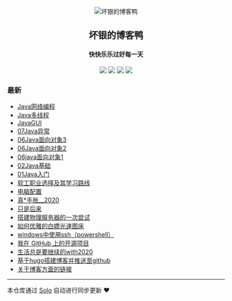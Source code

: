 <p align="center"><img alt="坏银的博客鸭" src="https://static.b3log.org/images/brand/solo-32.png"></p><h2 align="center">
坏银的博客鸭
</h2>

<h4 align="center">快快乐乐过好每一天</h4>
<p align="center"><a title="坏银的博客鸭" target="_blank" href="https://github.com/lmlx66/solo-blog"><img src="https://img.shields.io/github/last-commit/lmlx66/solo-blog.svg?style=flat-square&color=FF9900"></a>
<a title="GitHub repo size in bytes" target="_blank" href="https://github.com/lmlx66/solo-blog"><img src="https://img.shields.io/github/repo-size/lmlx66/solo-blog.svg?style=flat-square"></a>
<a title="Solo Version" target="_blank" href="https://github.com/88250/solo/releases"><img src="https://img.shields.io/badge/solo-4.3.0-f1e05a.svg?style=flat-square&color=blueviolet"></a>
<a title="Hits" target="_blank" href="https://github.com/88250/hits"><img src="https://hits.b3log.org/lmlx66/solo-blog.svg"></a></p>

### 最新

* [Java网络编程](http://39.100.73.157:80--static_server_scheme=http--static_server_host=cdn.jsdelivr.net--static_server_port=80--static_path=/gh/88250/solo/src/main/resources/articles/2020/07/24/1595580665272.html)
* [Java多线程](http://39.100.73.157:80--static_server_scheme=http--static_server_host=cdn.jsdelivr.net--static_server_port=80--static_path=/gh/88250/solo/src/main/resources/articles/2020/07/13/1594642549203.html)
* [JavaGUI](http://39.100.73.157:80--static_server_scheme=http--static_server_host=cdn.jsdelivr.net--static_server_port=80--static_path=/gh/88250/solo/src/main/resources/articles/2020/07/11/1594451206834.html)
* [07Java异常](http://39.100.73.157:80--static_server_scheme=http--static_server_host=cdn.jsdelivr.net--static_server_port=80--static_path=/gh/88250/solo/src/main/resources/articles/2020/07/07/1594113181685.html)
* [06Java面向对象3](http://39.100.73.157:80--static_server_scheme=http--static_server_host=cdn.jsdelivr.net--static_server_port=80--static_path=/gh/88250/solo/src/main/resources/articles/2020/07/07/1594093515520.html)
* [06Java面向对象2](http://39.100.73.157:80--static_server_scheme=http--static_server_host=cdn.jsdelivr.net--static_server_port=80--static_path=/gh/88250/solo/src/main/resources/articles/2020/07/07/1594087921646.html)
* [06java面向对象1](http://39.100.73.157:80--static_server_scheme=http--static_server_host=cdn.jsdelivr.net--static_server_port=80--static_path=/gh/88250/solo/src/main/resources/articles/2020/07/06/1594023715581.html)
* [02Java基础](http://39.100.73.157:80--static_server_scheme=http--static_server_host=cdn.jsdelivr.net--static_server_port=80--static_path=/gh/88250/solo/src/main/resources/articles/2020/07/06/1593999640193.html)
* [01Java入门](http://39.100.73.157:80--static_server_scheme=http--static_server_host=cdn.jsdelivr.net--static_server_port=80--static_path=/gh/88250/solo/src/main/resources/articles/2020/07/05/1593959975413.html)
* [软工职业选择及其学习路线](http://39.100.73.157:80--static_server_scheme=http--static_server_host=cdn.jsdelivr.net--static_server_port=80--static_path=/gh/88250/solo/src/main/resources/articles/2020/07/05/1593952447472.html)
* [电脑配置](http://39.100.73.157:80--static_server_scheme=http--static_server_host=cdn.jsdelivr.net--static_server_port=80--static_path=/gh/88250/solo/src/main/resources/articles/2020/06/11/1591885880542.html)
* [真*手账__2020](http://39.100.73.157:80--static_server_scheme=http--static_server_host=cdn.jsdelivr.net--static_server_port=80--static_path=/gh/88250/solo/src/main/resources/articles/2020/06/09/1591708469962.html)
* [只是后来](http://39.100.73.157:80--static_server_scheme=http--static_server_host=cdn.jsdelivr.net--static_server_port=80--static_path=/gh/88250/solo/src/main/resources/articles/2020/06/08/1591593743310.html)
* [搭建物理服务器的一次尝试](http://39.100.73.157:80--static_server_scheme=http--static_server_host=cdn.jsdelivr.net--static_server_port=80--static_path=/gh/88250/solo/src/main/resources/articles/2020/06/07/1591541419201.html)
* [如何优雅的白嫖光速图床](http://39.100.73.157:80--static_server_scheme=http--static_server_host=cdn.jsdelivr.net--static_server_port=80--static_path=/gh/88250/solo/src/main/resources/articles/2020/06/06/1591437220179.html)
* [windows中使用ssh（powershell）](http://39.100.73.157:80--static_server_scheme=http--static_server_host=cdn.jsdelivr.net--static_server_port=80--static_path=/gh/88250/solo/src/main/resources/articles/2020/06/05/1591327497139.html)
* [我在 GitHub 上的开源项目](http://39.100.73.157:80--static_server_scheme=http--static_server_host=cdn.jsdelivr.net--static_server_port=80--static_path=/gh/88250/solo/src/main/resources/my-github-repos)
* [生活总是要继续的with2020](http://39.100.73.157:80--static_server_scheme=http--static_server_host=cdn.jsdelivr.net--static_server_port=80--static_path=/gh/88250/solo/src/main/resources/articles/2020/06/04/1591283012058.html)
* [基于hugo搭建博客并推送至github](http://39.100.73.157:80--static_server_scheme=http--static_server_host=cdn.jsdelivr.net--static_server_port=80--static_path=/gh/88250/solo/src/main/resources/articles/2020/06/04/1591259421107.html)
* [关于博客方面的链接](http://39.100.73.157:80--static_server_scheme=http--static_server_host=cdn.jsdelivr.net--static_server_port=80--static_path=/gh/88250/solo/src/main/resources/articles/2020/06/04/1591259365375.html)



---

本仓库通过 [Solo](https://github.com/88250/solo) 自动进行同步更新 ❤️ 